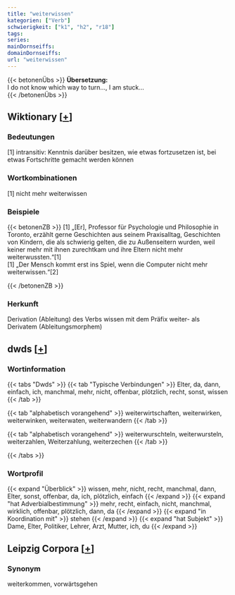 ```yaml
---
title: "weiterwissen"
kategorien: ["Verb"]
schwierigkeit: ["k1", "h2", "r18"]
tags:
series:
mainDornseiffs:
domainDornseiffs:
url: "weiterwissen"
---
```


{{< betonenÜbs >}}
**Übersetzung:**  
I do not know which way to turn..., I am stuck...  
{{< /betonenÜbs >}}

## Wiktionary [[+](https://de.wiktionary.org/wiki/weiterwissen)]

### Bedeutungen
[1] intransitiv: Kenntnis darüber besitzen, wie etwas fortzusetzen ist, bei etwas Fortschritte gemacht werden können  

### Wortkombinationen
[1] nicht mehr weiterwissen  

### Beispiele
{{< betonenZB >}}
[1] „[Er], Professor für Psychologie und Philosophie in Toronto, erzählt gerne Geschichten aus seinem Praxisalltag, Geschichten von Kindern, die als schwierig gelten, die zu Außenseitern wurden, weil keiner mehr mit ihnen zurechtkam und ihre Eltern nicht mehr weiterwussten.“[1]  
[1] „Der Mensch kommt erst ins Spiel, wenn die Computer nicht mehr weiterwissen.“[2]  

{{< /betonenZB >}}
### Herkunft
Derivation (Ableitung) des Verbs wissen mit dem Präfix weiter- als Derivatem (Ableitungsmorphem)  



## dwds [[+](https://www.dwds.de/wb/weiterwissen)]

### Wortinformation
{{< tabs "Dwds" >}}
{{< tab "Typische Verbindungen" >}}
Elter, da, dann, einfach, ich, manchmal, mehr, nicht, offenbar, plötzlich, recht, sonst, wissen
{{< /tab >}}

{{< tab "alphabetisch vorangehend" >}}
weiterwirtschaften, weiterwirken, weiterwinken, weiterwaten, weiterwandern
{{< /tab >}}

{{< tab "alphabetisch vorangehend" >}}
weiterwurschteln, weiterwursteln, weiterzahlen, Weiterzahlung, weiterzechen
{{< /tab >}}

{{< /tabs >}}

### Wortprofil
{{< expand "Überblick" >}} wissen, mehr, nicht, recht, manchmal, dann, Elter, sonst, offenbar, da, ich, plötzlich, einfach {{< /expand >}}
{{< expand "hat Adverbialbestimmung" >}} mehr, recht, einfach, nicht, manchmal, wirklich, offenbar, plötzlich, dann, da {{< /expand >}}
{{< expand "in Koordination mit" >}} stehen {{< /expand >}}
{{< expand "hat Subjekt" >}} Dame, Elter, Politiker, Lehrer, Arzt, Mutter, ich, du {{< /expand >}}

## Leipzig Corpora [[+](https://corpora.uni-leipzig.de/en/res?word=weiterwissen&corpusId=deu_newscrawl-public_2018)]


### Synonym
weiterkommen, vorwärtsgehen

